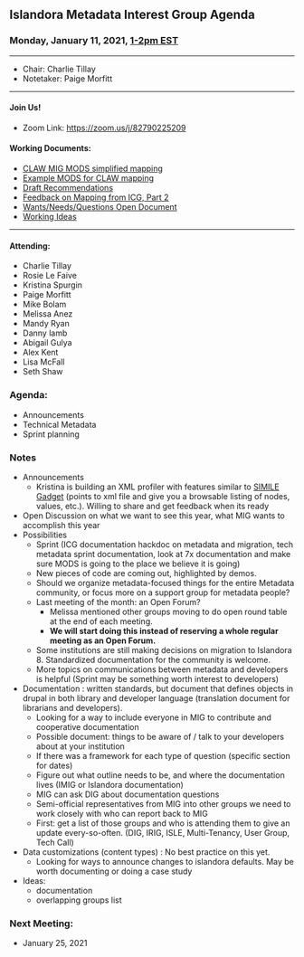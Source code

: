 ## Islandora Metadata Interest Group Agenda
### Monday, January 11, 2021, [1-2pm EST](http://www.thetimezoneconverter.com/?t=1%20pm&tz=Toronto&)

---
* Chair: Charlie Tillay
* Notetaker: Paige Morfitt
---

#### Join Us!
* Zoom Link: https://zoom.us/j/82790225209

#### Working Documents:
* [CLAW MIG MODS simplified mapping](https://docs.google.com/spreadsheets/d/18u2qFJ014IIxlVpM3JXfDEFccwBZcoFsjbBGpvL0jJI/edit#gid=0)
* [Example MODS for CLAW mapping](https://docs.google.com/spreadsheets/d/1C2Xie7HUDSgRT5v4ldoJvlNdoXz2GHAPvL3PE3TOKW8/edit#gid=1829081124)
* [Draft Recommendations](https://docs.google.com/document/d/15qSO9YcALtYSqd6CUuGx0t8FwUJ5pPwVPz0PA5rU898/edit#heading=h.f9r6knw0rjvu)
* [Feedback on Mapping from ICG, Part 2](https://docs.google.com/document/d/11OpqMMCXM1TFXgsr4yyTQ_cH9DabnD31p7JnuTRQl28/edit?invite=CMWvruEI&ts=5e66437f)
* [Wants/Needs/Questions Open Document](https://docs.google.com/document/d/12Kpb6826TNPzzMuyPS0sESa9TLnmljQmeioWbaPeEdA/edit)
* [Working Ideas](https://github.com/islandora-interest-groups/Islandora-Metadata-Interest-Group/blob/main/working_docs/ideas_and_topics.md)

---

#### Attending:
* Charlie Tillay
* Rosie Le Faive
* Kristina Spurgin
* Paige Morfitt
* Mike Bolam
* Melissa Anez
* Mandy Ryan
* Danny lamb 
* Abigail Gulya
* Alex Kent
* Lisa McFall
* Seth Shaw

### Agenda:
* Announcements
* Technical Metadata 
* Sprint planning  
  
### Notes
* Announcements
  * Kristina is building an XML profiler with features similar to [SIMILE Gadget](https://github.com/Conal-Tuohy/SIMILE-Gadget) (points to xml file and give you a browsable listing of nodes, values, etc.). Willing to share and get feedback when its ready
 * Open Discussion on what we want to see this year, what MIG wants to accomplish this year
 * Possibilities
    * Sprint (ICG documentation hackdoc on metadata and migration, tech metadata sprint documentation, look at 7x documentation and make sure MODS is going to the place we believe it is going) 
   * New pieces of code are coming out, highlighted by demos. 
   * Should we organize metadata-focused things for the entire Metadata community, or focus more on a support group for metadata people? 
   * Last meeting of the month: an Open Forum?
     * Melissa mentioned other groups moving to do open round table at the end of each meeting.
	 * **We will start doing this instead of reserving a whole regular meeting as an Open Forum.**
   * Some institutions are still making decisions on migration to Islandora 8. Standardized documentation for the community is welcome. 
   * More topics on communications between metadata and developers is helpful (Sprint may be something worth interest to developers)
  * Documentation : written standards, but document that defines objects in drupal in both library and developer language (translation document for librarians and developers). 
     * Looking for a way to include everyone in MIG to contribute and cooperative documentation 
     * Possible document: things to be aware of / talk to your developers about at your institution
     * If there was a framework for each type of question (specific section for dates) 
     * Figure out what outline needs to be, and where the documentation lives (IMIG or Islandora documentation) 
      *  MIG can ask DIG about documentation questions
    * Semi-official representatives from MIG into other groups we need to work closely with who can report back to MIG 
    * First: get a list of those groups and who is attending them to give an update every-so-often. (DIG, IRIG, ISLE, Multi-Tenancy, User Group, Tech Call)
  * Data customizations (content types) : No best practice on this yet. 
     * Looking for ways to announce changes to islandora defaults. May be worth documenting or doing a case study
*  Ideas: 
    * documentation 
    * overlapping groups list
    
  
    
### Next Meeting:
* January 25, 2021

